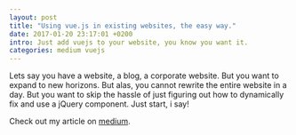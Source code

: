 ```yaml
---
layout: post
title: "Using vue.js in existing websites, the easy way."
date: 2017-01-20 23:17:01 +0200
intro: Just add vuejs to your website, you know you want it.
categories: medium vuejs
---
```


Lets say you have a website, a blog, a corporate website. But you want to expand to new horizons. But alas, you cannot rewrite the entire website in a day. But you want to skip the hassle of just figuring out how to dynamically fix and use a jQuery component. Just start, i say!

Check out my article on [medium][using-vue-js-in-existing-websites].

[using-vue-js-in-existing-websites]: https://medium.com/@disjfa/using-vue-js-in-existing-websites-the-easy-way-d46cd1f0c945
